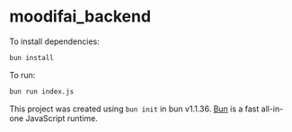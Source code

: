 # moodifai_backend

To install dependencies:

```bash
bun install
```

To run:

```bash
bun run index.js
```

This project was created using `bun init` in bun v1.1.36. [Bun](https://bun.sh) is a fast all-in-one JavaScript runtime.
